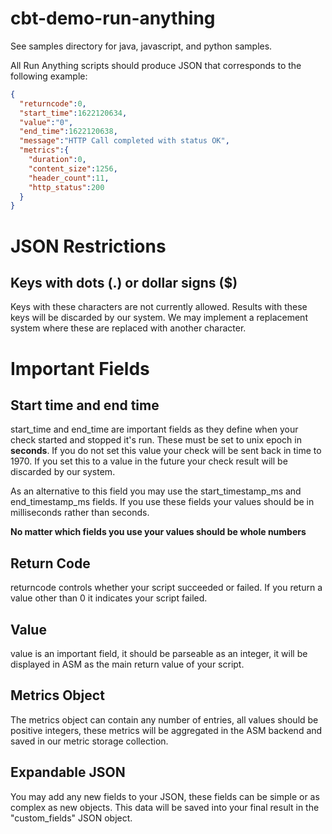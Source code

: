 # cbt-demo-run-anything

See samples directory for java, javascript, and python samples.


All Run Anything scripts should produce JSON that corresponds to the following example:

```json
{
  "returncode":0,
  "start_time":1622120634,
  "value":"0",
  "end_time":1622120638,
  "message":"HTTP Call completed with status OK",
  "metrics":{
    "duration":0,
    "content_size":1256,
    "header_count":11,
    "http_status":200
  }
}
```

# JSON Restrictions
## Keys with dots (.) or dollar signs ($)
Keys with these characters are not currently allowed. Results with these keys will be discarded by our system. We may implement a replacement system where these are replaced with another character.


# Important Fields
## Start time and end time
start_time and end_time are important fields as they define when your check started and stopped it's run. These must be set to unix epoch in **seconds**. If you do not set this value your check will be sent back in time to 1970. If you set this to a value in the future your check result will be discarded by our system.

As an alternative to this field you may use the start_timestamp_ms and end_timestamp_ms fields. If you use these fields your values should be in milliseconds rather than seconds. 

**No matter which fields you use your values should be whole numbers**

## Return Code
returncode controls whether your script succeeded or failed. If you return a value other than 0 it indicates your script failed.

## Value
value is an important field, it should be parseable as an integer, it will be displayed in ASM as the main return value of your script.

## Metrics Object
The metrics object can contain any number of entries, all values should be positive integers, these metrics will be aggregated in the ASM backend and saved in our metric storage collection.

## Expandable JSON
You may add any new fields to your JSON, these fields can be simple or as complex as new objects. This data will be saved into your final result in the "custom_fields" JSON object.
